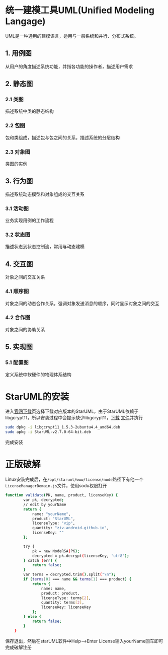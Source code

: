 # 统一建模工具UML(Unified Modeling Langage)
UML是一种通用的建模语言，适用与一般系统和并行、分布式系统。
## 1. 用例图
从用户的角度描述系统功能，并指各功能的操作者，描述用户需求
## 2. 静态图
### 2.1 类图
描述系统中类的静态结构
### 2.2 包图
包和类组成，描述包与包之间的关系，描述系统的分层结构
### 2.3 对象图
类图的实例
## 3. 行为图
描述系统动态模型和对象组成的交互关系
### 3.1 活动图
业务实现用例的工作流程
### 3.2 状态图
描述状态到状态控制流，常用与动态建模
## 4. 交互图
对象之间的交互关系
### 4.1 顺序图
对象之间的动态合作关系，强调对象发送消息的顺序，同时显示对象之间的交互
### 4.2 合作图
对象之间的协助关系
## 5. 实现图
### 5.1 配置图
定义系统中软硬件的物理体系结构

# StarUML的安装
进入[官网下载](http://staruml.io/download)页选择下载对应版本的StarUML，由于StarUML依赖于 libgcrypt11，所以安装过程中会提示缺少libgcrypt11，[下载](https://launchpad.net/ubuntu/trusty/amd64/libgcrypt11/1.5.3-2ubuntu4.4) [文件](http://launchpadlibrarian.net/279485070/libgcrypt11_1.5.3-2ubuntu4.4_amd64.deb)并执行
```bash
sudo dpkg -i libgcrypt11_1.5.3-2ubuntu4.4_amd64.deb
sudo apkg -i StarUML-v2.7.0-64-bit.deb 
```
完成安装

# 正版破解
Linux安装完成后，在`/opt/staruml/www/license/node`路径下有他一个`LicenseManagerDomain.js`文件，使用sodu权限打开
```bash
function validate(PK, name, product, licenseKey) {
        var pk, decrypted;
        // edit by yourName
        return {
            name: "yourName",
            product: "StarUML",
            licenseType: "vip",
            quantity: "ziv-android.github.io",
            licenseKey: ""
        };

        try {
            pk = new NodeRSA(PK);
            decrypted = pk.decrypt(licenseKey, 'utf8');
        } catch (err) {
            return false;
        }
        var terms = decrypted.trim().split("\n");
        if (terms[0] === name && terms[1] === product) {
            return { 
                name: name, 
                product: product, 
                licenseType: terms[2],
                quantity: terms[3],
                licenseKey: licenseKey
            };
        } else {
            return false;
        }
    }
```
保存退出，然后在starUML软件中Help-->Enter License输入yourName回车即可完成破解注册
